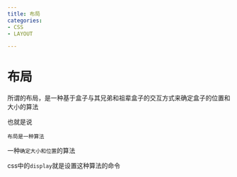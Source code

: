 ```yaml
---
title: 布局
categories: 
- CSS
- LAYOUT

---
```


# 布局

所谓的布局，是一种基于盒子与其兄弟和祖辈盒子的交互方式来确定盒子的位置和大小的算法

也就是说

`布局是一种算法`

一种`确定大小和位置`的算法

css中的`display`就是设置这种算法的命令

